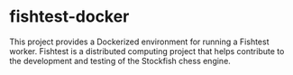 # fishtest-docker
 This project provides a Dockerized environment for running a Fishtest worker. Fishtest is a distributed computing project that helps contribute to the development and testing of the Stockfish chess engine.
